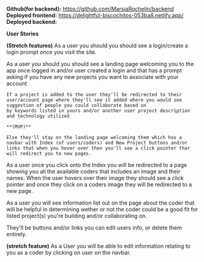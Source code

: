 **Github(for backend):** https://github.com/MarsiaRochelin/backend
**Deployed frontend:** https://delightful-biscochitos-053ba8.netlify.app/
**Deployed backend:**

**User Stories**

**(Stretch features)**
As a user you should you should see a login/create a login prompt once you visit the site.

As a user you should you should see a landing page welcoming you to the app once logged in and/or user created a login and that has a prompt asking if you have any new projects you want to associate with your account

    If a project is added to the user they'll be redirected to their user/account page where they'll see it added where you would see suggestion of people you could collaborate based on
    by keywords listed in yours and/or another user project description and technology utilized

    **(MVP)**

    Else they'll stay on the landing page welcoming them which has a navbar with Index (of users/coders) and New Project buttons and/or links that when you hover over then you'll see a click pointer thar will redirect you to new pages.

As a user once you click onto the Index you will be redirected to a page showing you all the available coders that includes an image and their names. When the user hovers over their image they should see a click pointer and once they click on a coders image they will be redirected to a new page.

As a user you will see information list out on the page about the coder that will be helpful in determining wether or not the coder could be a good fit for listed project(s) you're building and/or collaborating on.

They'll be buttons and/or links you can edit users info, or delete them entirely.

**(stretch feature)**
As a User you will be able to edit information relating to you as a coder by clicking on user on the navbar.
